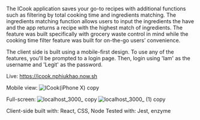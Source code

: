 The ICook application saves your go-to recipes with additional functions such as filtering by total cooking time and ingredients matching. The ingredients matching function allows users to input the ingredients the have and the app returns a recipe with the highest match of ingredients. The feature was built specifically with grocery waste control in mind while the cooking time filter feature was built for on-the-go users’ convenience. 

The client side is built using a mobile-first design. To use any of the features, you'll be prompted to a login page. Then, login using 'Iam' as the username and 'Legit' as the password.

Live: https://icook.nphiukhao.now.sh

Mobile view: 
![ICook(iPhone X) copy](https://user-images.githubusercontent.com/52511122/68272801-90199700-0019-11ea-8268-b21fa950a63d.png)

Full-screen: 
![localhost_3000_ copy](https://user-images.githubusercontent.com/52511122/68273051-4bdac680-001a-11ea-8579-1dc56232a6ad.png)
![localhost_3000_ (1) copy](https://user-images.githubusercontent.com/52511122/68273001-251c9000-001a-11ea-856e-f8de3e843ff4.png)


Client-side built with: React, CSS, Node
Tested with: Jest, enzyme
